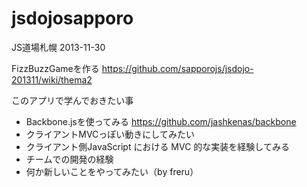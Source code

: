 jsdojosapporo
=============

JS道場札幌 2013-11-30

FizzBuzzGameを作る
https://github.com/sapporojs/jsdojo-201311/wiki/thema2

このアプリで学んでおきたい事

* Backbone.jsを使ってみる
https://github.com/jashkenas/backbone
* クライアントMVCっぽい動きにしてみたい
* クライアント側JavaScript における MVC 的な実装を経験してみる
* チームでの開発の経験
* 何か新しいことをやってみたい（by freru）
